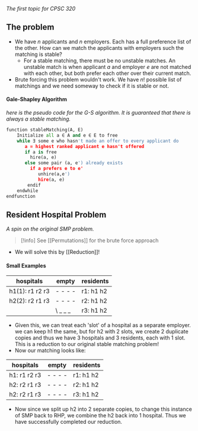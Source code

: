*The first topic for CPSC 320*
## The problem
- We have $n$ applicants and $n$ employers. Each has a full preference list of the other. How can we match the applicants with employers such the matching is stable?
	- For a stable matching, there must be no unstable matches. An unstable match is when applicant $a$ and employer $e$ are not matched with each other, but both prefer each other over their current match.
- Brute forcing this problem wouldn't work. We have $n!$ possible list of matchings and we need someway to check if it is stable or not.
#### Gale-Shapley Algorithm
*here is the pseudo code for the G-S algorithm. It is guaranteed that there is always a stable matching.*
```python
function stableMatching(A, E)
    Initialize all a ∈ A and e ∈ E to free
    while ∃ some e who hasn't made an offer to every applicant do
       a = highest ranked applicant e hasn't offered
       if a is free
         hire(a, e) 
       else some pair (a, e') already exists
         if a prefers e to e'
	        unhire(a,e')
	        hire(a, e)
	    endif
    endwhile
endfunction
```

## Resident Hospital Problem
*A spin on the original SMP problem.*
> [!info] See [[Permutations]] for the brute force approach
- We will solve this by [[Reduction]]!
#### Small Examples
| hospitals | empty | residents |
| ---- | ---- | ---- |
| h1(1): r1 r2 r3 | - - - - | r1: h1 h2 |
| h2(2): r2 r1 r3 | - - - - | r2: h1 h2 |
|  | \ _ _ _  | r3: h1 h2 |
- Given this, we can treat each 'slot' of a hospital as a separate employer. we can keep h1 the same, but for h2 with 2 slots, we create 2 duplicate copies and thus we have 3 hospitals and 3 residents, each with 1 slot. This is a reduction to our original stable matching problem!
- Now our matching looks like:

|hospitals|empty|residents|
|---|---|---|
|h1: r1 r2 r3 |- - - - |r1: h1 h2|
|h2: r2 r1 r3 |- - - - |r2: h1 h2|
|h2: r2 r1 r3 |- - - - |r3: h1 h2|
- Now since we split up h2 into 2 separate copies, to change this instance of SMP back to RHP, we combine the h2 back into 1 hospital. Thus we have successfully completed our reduction.